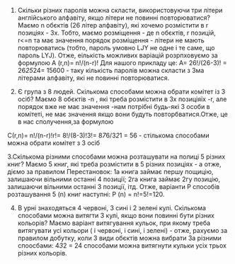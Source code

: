 1. Скільки різних паролів можна скласти, використовуючи три літери англійського алфавіту, якщо літери не повинні повторюватися?
Маємо n обєктів (26 літер алфавіту), які хочемо розмістити в r позиціях - 3х. Тобто, маємо розміщення  - де n обєктів, r позицій, r<=n та має значення порядок розміщення - літери не мають повторюватись (тобто, пароль умовно LJY не одне і те саме, що пароль LYJ). Отже, еількість можливих варіацій розрпховуємо за формулою
A (r,n)= n!/(n-r)!
Для нашого прикладу це: A= 26!/(26-3)! = 26*25*24= 15600  - таку кількість паролів можна скласти з 3ма літерами алфавіту, які не повинні повторюватися. 


2. Є група з 8 людей. Скількома способами можна обрати комітет із 3 осіб?
Маємо 8 обєктів -n , які треба розмістити в 3х позиціяїх -r, але порядок вже не має значення -нам потрібні будь-які 3 особи в комітеті, не має значення якщо вони будуть повторбватися.Отже, це в нас сполучення,за формулою

С(r,n)= n!/(n-r)!r!= 8!/(8-3)!3!= 8*7*6/3*2*1 = 56 - cтількома способами можна обрати комітет з 3 осіб

3.Скількома різними способами можна розташувати на полиці 5 різних книг?
Маємо 5 книг, які треба розмістити в 5 різних позиціях - а отже, діємо за правилом Перестановок: 
1а книга займає першу пощицію, залишаючи вільними останні 4 позиції; 2га книга займає 2гу позицію, залишаючи вільними останні 3 позиції, ітд. Отже, варіанти P способів розташування 5 (n) книг наступні:
P (n) = n!=5!=120.

4. В урні знаходяться 4 червоні, 3 сині і 2 зелені кулі. Скількома способами можна витягти 3 кулі, якщо вони повинні бути різних кольорів?
   Маємо варіант витягування кульок, при якому треба витягувати усі кольори ( і червоні,  і сині,  і зелені) - отже, рахуємо за правилом добутку, коли 3 види обєктів можна вибрати 3а різними споосбами: 4*3*2 = 24 способами можна витягнути кульки усіх трьох різних кольорів. 